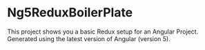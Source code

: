 # Ng5ReduxBoilerPlate

This project shows you a basic Redux setup for an Angular Project. Generated using the latest version of Angular (version 5).


